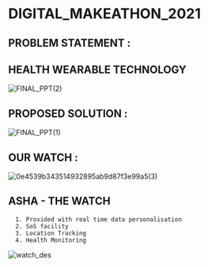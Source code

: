 # DIGITAL_MAKEATHON_2021

## PROBLEM STATEMENT :
   ## HEALTH WEARABLE TECHNOLOGY 

   ![FINAL_PPT(2)](https://user-images.githubusercontent.com/59553356/111598535-5358d500-87f5-11eb-876c-122f4449f003.jpg)

## PROPOSED SOLUTION :
   ![FINAL_PPT(1)](https://user-images.githubusercontent.com/59553356/111598586-6370b480-87f5-11eb-8795-bdf86ce598ea.jpg)
   
## OUR WATCH :
   ![0e4539b343514932895ab9d87f3e99a5(3)](https://user-images.githubusercontent.com/59553356/111761500-f842e300-88c5-11eb-8583-4a624aa6804e.png)

  
  ## ASHA - THE WATCH
      1. Provided with real time data personalisation
      2. SoS facility
      3. Location Tracking
      4. Health Monitoring

   ![watch_des](https://user-images.githubusercontent.com/80196246/113094334-16d2a380-920f-11eb-831b-7cbb8974edd8.JPG)



